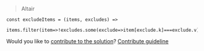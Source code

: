 > Altair
```
const excludeItems = (items, excludes) => 
  items.filter(item=>!excludes.some(exclude=>item[exclude.k]===exclude.v))
```
Would you like to [contribute to the solution](https://github.com/BFEdev/BFE.dev-solutions/blob/main/problem/improve-a-function_en.md)? [Contribute guideline](https://github.com/BFEdev/BFE.dev-solutions#how-to-contribute)
